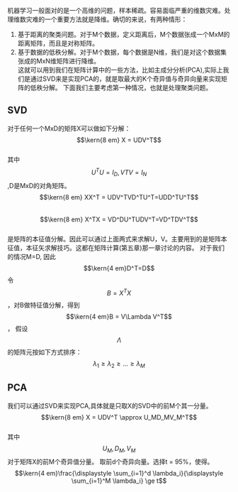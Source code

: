 机器学习一般面对的是一个高维的问题，样本稀疏。容易面临严重的维数灾难。处理维数灾难的一个重要方法就是降维。确切的来说，有两种情形：
1. 基于距离的聚类问题。对于M个数据，定义距离后，M个数据张成一个MxM的距离矩阵，而且是对称矩阵。  
2. 基于数据的低秩分解。对于M个数据，每个数据是N维，我们是对这个数据集张成的MxN维矩阵进行降维。  
这就可以用到我们在矩阵计算中的一些方法，比如主成分分析(PCA),实际上我们是通过SVD来是实现PCA的，就是取最大的K个奇异值与奇异向量来实现矩阵的低秩分解。 
下面我们主要考虑第一种情况，也就是处理聚类问题。    
## SVD
对于任何一个MxD的矩阵X可以做如下分解：  
$$\kern{8 em} X = UDV^T$$  
其中$$U^TU=I_D,VTV=I_N$$,D是MxD的对角矩阵。   
$$\kern{8 em} XX^T = UDV^TVD^TU^T=UDD^TU^T$$  
$$\kern{8 em} X^TX = VD^DU^TUDV^T=VD^TDV^T$$  
是矩阵的本征值分解。因此可以通过上面两式来求解U，V。主要用到的是矩阵本征值，本征矢求解技巧。这都在矩阵计算(第五章)那一章讨论的内容。 
对于我们的情况M=D, 因此  
$$\kern{4 em}D^T=D$$ 
令$$B = X^TX$$，对B做特征值分解，得到  
$$\kern{4 em}B = V\Lambda V^T$$，
假设$$\Lambda$$的矩阵元按如下方式排序：  
$$\lambda_1 \ge \lambda_2 \ge ... \ge \lambda_M$$
## PCA
我们可以通过SVD来实现PCA,具体就是只取X的SVD中的前M个其一分量。  
$$\kern{8 em} X = UDV^T \approx U_MD_MV_M^T$$  
其中$$U_M,D_M,V_M$$对于矩阵X的前M个奇异值分量。 
取前d个奇异向量。选择t = 95%，使得。  
$$\kern{4 em}\frac{\displaystyle \sum_{i=1}^d \lambda_i}{\displaystyle \sum_{i=1}^M \lambda_i} \ge t$$


